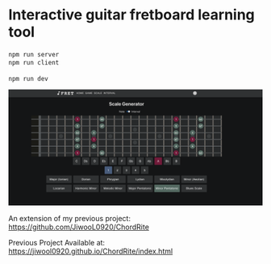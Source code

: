 # Interactive guitar fretboard learning tool 

```
npm run server
npm run client

npm run dev 
```

![scale](/frontend/src/assets/img/scale.png)

An extension of my previous project:
https://github.com/JiwooL0920/ChordRite

Previous Project Available at:
https://jiwool0920.github.io/ChordRite/index.html
